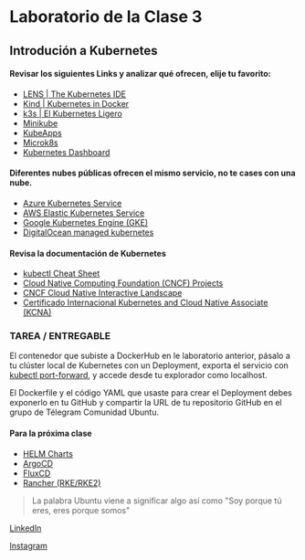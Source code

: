 # Laboratorio de la Clase 3
## Introdución a Kubernetes


#### Revisar los siguientes Links y analizar qué ofrecen, elije tu favorito:
- [LENS | The Kubernetes IDE](https://k8slens.dev/) 
- [Kind | Kubernetes in Docker](https://kind.sigs.k8s.io/)
- [k3s | El Kubernetes Ligero](https://k3s.io/)
- [Minikube](https://minikube.sigs.k8s.io/docs/)
- [KubeApps](https://bitnami.com/kubernetes/kubeapps)
- [Microk8s](https://microk8s.io/)
- [Kubernetes Dashboard](https://kubernetes.io/docs/tasks/access-application-cluster/web-ui-dashboard/)


#### Diferentes nubes públicas ofrecen el mismo servicio, no te cases con una nube.
- [Azure Kubernetes Service](https://learn.microsoft.com/es-es/azure/aks/intro-kubernetes)
- [AWS Elastic Kubernetes Service](https://aws.amazon.com/es/eks/)
- [Google Kubernetes Engine (GKE)](https://cloud.google.com/kubernetes-engine?hl=es)
- [DigitalOcean managed kubernetes](https://www.digitalocean.com/products/kubernetes)


#### Revisa la documentación de Kubernetes 
- [kubectl Cheat Sheet](https://kubernetes.io/docs/reference/kubectl/cheatsheet/)
- [Cloud Native Computing Foundation (CNCF) Projects](https://www.cncf.io/projects/)
- [CNCF Cloud Native Interactive Landscape](https://landscape.cncf.io/)
- [Certificado Internacional Kubernetes and Cloud Native Associate (KCNA)](https://training.linuxfoundation.org/certification/kubernetes-cloud-native-associate/) 

### TAREA / ENTREGABLE
El contenedor que subiste a DockerHub en le laboratorio anterior, pásalo a tu clúster local de Kubernetes con un Deployment, 
exporta el servicio con [kubectl port-forward](https://kubernetes.io/docs/tasks/access-application-cluster/port-forward-access-application-cluster/#forward-a-local-port-to-a-port-on-the-pod), y accede desde tu explorador como localhost.

El Dockerfile y el código YAML que usaste para crear el Deployment debes exponerlo en tu GitHub 
y compartir la URL de tu repositorio GitHub en el grupo de Télegram Comunidad Ubuntu.

#### Para la próxima clase
- [HELM Charts](https://helm.sh/)
- [ArgoCD](https://argoproj.github.io/cd/)
- [FluxCD](https://fluxcd.io/)
- [Rancher (RKE/RKE2)](https://www.rancher.com/)


> La palabra Ubuntu viene a significar algo así como 
> "Soy porque tú eres, eres porque somos"


[LinkedIn](https://www.linkedin.com/company/ubuntuacademia)

[Instagram](https://www.instagram.com/ubuntu.consultores/) 


